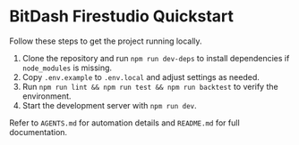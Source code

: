 # BitDash Firestudio Quickstart

Follow these steps to get the project running locally.

1. Clone the repository and run `npm run dev-deps` to install dependencies if `node_modules` is missing.
2. Copy `.env.example` to `.env.local` and adjust settings as needed.
3. Run `npm run lint && npm run test && npm run backtest` to verify the environment.
4. Start the development server with `npm run dev`.

Refer to `AGENTS.md` for automation details and `README.md` for full documentation.
